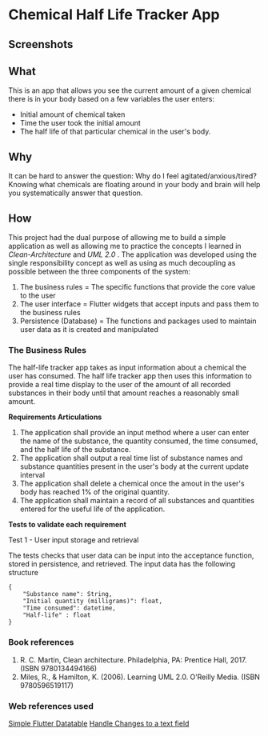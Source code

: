 # Chemical Half Life Tracker App

## Screenshots

## What

This is an app that allows you see the current amount of a given chemical there is in your body based on a few variables the user enters:

- Initial amount of chemical taken
- Time the user took the initial amount
- The half life of that particular chemical in the user's body. 

## Why

It can be hard to answer the question: Why do I feel agitated/anxious/tired? Knowing what chemicals are floating around in your body and brain will help you systematically answer that question. 

## How

This project had the dual purpose of allowing me to build a simple application as well as allowing me to practice the concepts I learned in *Clean-Architecture*  and *UML 2.0* . The application was developed using the single responsibility concept as well as using as much decoupling as possible between the three components of the system:

1. The business rules = The specific functions that provide the core value to the user
2. The user interface = Flutter widgets that accept inputs and pass them to the business rules
3. Persistence (Database) = The functions and packages used to maintain user data as it is created and manipulated

### The Business Rules

The half-life tracker app takes as input information about a chemical the user has consumed. The half life tracker app then uses this information to provide a real time display to the user of the amount of all recorded substances in their body until that amount reaches a reasonably small amount. 

**Requirements Articulations** 

1. The application shall provide an input method where a user can enter the name of the substance, the quantity consumed, the time consumed, and the half life of the substance. 
2. The application shall output a real time list of substance names and substance quantities present in the user's body at the current update interval
3. The application shall delete a chemical once the amout in the user's body has reached 1% of the original quantity.
4. The application shall maintain a record of all substances and quantities entered for the useful life of the application. 

**Tests to validate each requirement**

Test 1 - User input storage and retrieval

The tests checks that user data can be input into the acceptance function, stored in persistence, and retrieved. The input data has the following structure

```
{
    "Substance name": String,
    "Initial quantity (milligrams)": float,
    "Time consumed": datetime,
    "Half-life" : float
}

```



### Book references

1. R. C. Martin, Clean architecture. Philadelphia, PA: Prentice Hall, 2017. (ISBN 9780134494166)
2. Miles, R., & Hamilton, K. (2006). Learning UML 2.0. O’Reilly Media. (ISBN 9780596519117)


### Web references used

[Simple Flutter Datatable](https://blog.logrocket.com/flutter-datatable-widget-guide-displaying-data/)
[Handle Changes to a text field](https://docs.flutter.dev/cookbook/forms/text-field-changes#interactive-example)